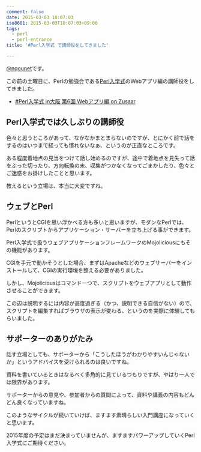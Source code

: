 ```yaml
---
comment: false
date: 2015-03-03 10:07:03
iso8601: 2015-03-03T10:07:03+09:00
tags:
  - perl
  - perl-entrance
title: '#Perl入学式 で講師役をしてきました'

---
```


<p><a href="https://twitter.com/nqounet">@nqounet</a>です。</p>

<p>この前の土曜日に、Perlの勉強会である<a href="http://www.perl-entrance.org/">Perl入学式</a>のWebアプリ編の講師役をしてきました。</p>

<ul>
<li><a href="http://www.zusaar.com/event/12837005">#Perl入学式 in大阪 第6回 Webアプリ編 on Zusaar</a></li>
</ul>



<h2>Perl入学式では久しぶりの講師役</h2>

<p>色々と思うところがあって、なかなかまとまらないのですが、とにかく前で話をするのはいつまで経っても慣れないなぁ、というのが正直なところです。</p>

<p>ある程度着地点の見当をつけて話し始めるのですが、途中で着地点を見失って話をぶった切ったり、方向転換の末、収集がつかなくなってごまかしたり、色々とご迷惑をお掛けしたことと思います。</p>

<p>教えるという立場は、本当に大変ですね。</p>

<h2>ウェブとPerl</h2>

<p>PerlというとCGIを思い浮かべる方も多いと思いますが、モダンなPerlでは、Perlのスクリプトからアプリケーション・サーバーを立ち上げる事ができます。</p>

<p>Perl入学式で扱うウェブアプリケーションフレームワークのMojoliciousにもその機能があります。</p>

<p>CGIを手元で動かそうとした場合、まずはApacheなどのウェブサーバーをインストールして、CGIの実行環境を整える必要がありました。</p>

<p>しかし、Mojoliciousはコマンド一つで、スクリプトをウェブアプリとして動作させることができます。</p>

<p>この辺は説明するには内容が高度過ぎる（かつ、説明できる自信がない）ので、スクリプトを編集すればブラウザの表示が変わる、というのを実際に体験してもらいました。</p>

<h2>サポーターのありがたみ</h2>

<p>話す立場としても、サポーターから「こうしたほうがわかりやすいんじゃないか」というアドバイスを受けられるのは良いですね。</p>

<p>資料を書いているときはなるべく多角的に見ているつもりですが、やはり一人では限界があります。</p>

<p>サポーターからの意見や、参加者からの質問によって、資料や講義の内容もどんどん良くなっていますね。</p>

<p>このようなサイクルが続いていけば、ますます素晴らしい入門講座になっていくと思います。</p>

<p>2015年度の予定はまだ決まっていませんが、ますますパワーアップしていくPerl入学式にご期待ください。</p>
    	